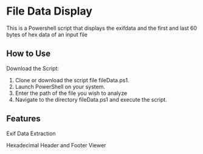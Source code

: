 # File Data Display

This is a Powershell script that displays the exifdata and the first and last 60 bytes of hex data of an input file

## How to Use
Download the Script: 
1. Clone or download the script file fileData.ps1.
2. Launch PowerShell on your system.
3. Enter the path of the file you wish to analyze 
4. Navigate to the directory fileData.ps1 and execute the script.

## Features
Exif Data Extraction

Hexadecimal Header and Footer Viewer
